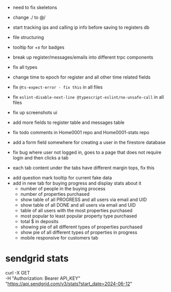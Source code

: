 - need to fix skeletons
- change ./ to @/
- start tracking ips and calling ip info before saving to registers db
- file structuring
- tooltip for +x for badges
- break up register/messages/emails into different trpc components
- fix all types

- change time to epoch for register and all other time related fields
- fix `@ts-expect-error - fix this` in all files
- fix `eslint-disable-next-line @typescript-eslint/no-unsafe-call` in all files
- fix up screenshots ui
- add more fields to register table and messages table
- fix todo comments in Home0001 repo and Home0001-stats repo
- add a form field somewhere for creating a user in the firestore database
- fix bug where user not logged in, goes to a page that does not require login and then clicks a tab
- each tab content under the tabs have different margin tops, fix this


<!-- PROPERTY BUYING PROGRESS STATS -->
- add question mark tooltip for current fake data
- add in new tab for buying progress and display stats about it
    - number of people in the buying process
    - number of properties purchased
    - show table of all PROGRESS and all users via email and UID
    - show table of all DONE and all users via email and UID
    - table of all users with the most properties purchased
    - most popular to least popular property type purchased
    - total $ in deposits
    - showing pie of all different types of properties purchased
    - show pie of all different types of properties in progress
    - mobile responsive for customers tab



# sendgrid stats
curl -X GET \
  -H "Authorization: Bearer API_KEY"\
  "https://api.sendgrid.com/v3/stats?start_date=2024-06-12"
